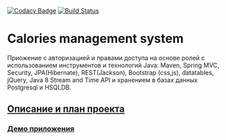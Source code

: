 [![Codacy Badge](https://app.codacy.com/project/badge/Grade/433d154e46ff47e49a8a597cc98e7004)](https://www.codacy.com/gh/Klepus/topjava/dashboard?utm_source=github.com&amp;utm_medium=referral&amp;utm_content=Klepus/calories-management-system&amp;utm_campaign=Badge_Grade) 
[![Build Status](https://travis-ci.org/Klepus/topjava.svg?branch=master)](https://travis-ci.com/Klepus/calories-management-system)


Calories management system
===============================
Приожение c авторизацией и правами доступа на основе ролей с использованием инструментов и технологий Java: Maven, Spring MVC, Security, JPA(Hibernate), REST(Jackson), Bootstrap (css,js), datatables, jQuery, Java 8 Stream and Time API и хранением в базах данных Postgresql и HSQLDB.

## <a href="description.md">Описание и план проекта</a>
### <a href="http://calories-management-system.herokuapp.com/login" target=_blank>Демо приложения</a>
